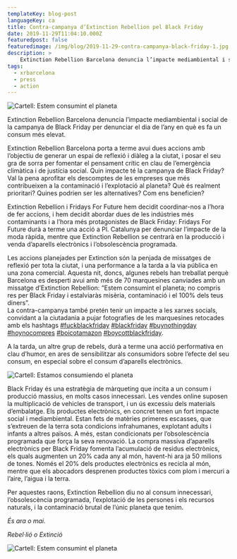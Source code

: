 ```yaml
---
templateKey: blog-post
languageKey: ca
title: Contra-campanya d’Extinction Rebellion pel Black Friday
date: 2019-11-29T11:04:10.000Z
featuredpost: false
featuredimage: /img/blog/2019-11-29-contra-campanya-black-friday-1.jpg
description: >
    Extinction Rebellion Barcelona denuncia l’impacte mediambiental i social de la campanya de Black Friday per denunciar el dia de l’any en què es fa un consum més elevat.
tags:
  - xrbarcelona
  - press
  - action
---
```


![Cartell: Estem consumint el planeta](/img/blog/2019-11-29-contra-campanya-black-friday-1.jpg) 

Extinction Rebellion Barcelona denuncia l’impacte mediambiental i social de la campanya de Black Friday per denunciar el dia de l’any en què es fa un consum més elevat.

Extinction Rebellion Barcelona porta a terme avui dues accions amb l’objectiu de generar un espai de reflexió i diàleg a la ciutat, i posar el seu gra de sorra per fomentar el pensament crític en clau de l’emergència climàtica i de justícia social. Quin impacte té la campanya de Black Friday? Val la pena aprofitar els descomptes de les empreses que més contribueixen a la contaminació i l’explotació al planeta? Què és realment prioritari? Quines podrien ser les alternatives? Com ens beneficien?

Extinction Rebellion i Fridays For Future hem decidit coordinar-nos a l’hora de fer accions, i hem decidit abordar dues de les indústries més contaminants i a l’hora més protagonistes de Black Friday: Fridays For Future durà a terme una acció a Pl. Catalunya per denunciar l’impacte de la moda ràpida, mentre que Extinction Rebellion se centrarà en la producció i venda d’aparells electrònics i l’obsolescència programada.

Les accions planejades per Extinction són la penjada de missatges de reflexió per tota la ciutat, i una performance a la tarda a la via pública en una zona comercial. Aquesta nit, doncs, algunes rebels han treballat perquè Barcelona es desperti avui amb més de 70 marquesines canviades amb un missatge d’Extinction Rebellion: “Estem consumint el planeta; no compris res per Black Friday i estalviaràs misèria, contaminació i el 100% dels teus diners”.  
La contra-campanya també pretén tenir un impacte a les xarxes socials, convidant a la ciutadania a pujar fotografies de les marquesines retocades amb els hashtags [#fuckblackfriday](https://twitter.com/hashtag/fuckblackfriday) [#blackfriday](https://twitter.com/hashtag/blackfriday) [#buynothingday](https://twitter.com/hashtag/buynothingday) [#hoynocompres](https://twitter.com/hashtag/hoynocompres) [#boicotamazon](https://twitter.com/hashtag/boicotamazon) [#boycottblackfriday](https://twitter.com/hashtag/boycottblackfriday).

A la tarda, un altre grup de rebels, durà a terme una acció performativa en clau d’humor, en ares de sensibilitzar als consumidors sobre l’efecte del seu consum, en especial sobre el consum d’aparells electrònics.

![Cartell: Estamos consumiendo el planeta](/img/blog/2019-11-29-contra-campanya-black-friday-2.jpg) 

Black Friday és una estratègia de màrqueting que incita a un consum i producció massius, en molts casos innecessari. Les vendes online suposen la multiplicació de vehicles de transport, i un ús excessiu dels materials d’embalatge. Els productes electrònics, en concret tenen un fort impacte social i mediambiental. Estan fets de matèries primeres escasses, que s’extreuen de la terra sota condicions infrahumanes, explotant adults i infants a altres països. A més, estan condicionats per l’obsolescència programada que força la seva renovació. La compra massiva d’aparells electrònics per Black Friday fomenta l’acumulació de residus electrònics, els quals augmenten un 20% cada any al món, havent-hi ara ja 50 milions de tones. Només el 20% dels productes electrònics es recicla al món, mentre que els abocadors desprenen productes tòxics com plom i mercuri a l’aire, l’aigua i la terra.

Per aquestes raons, Extinction Rebellion diu no al consum innecessari, l’obsolescència programada, l’explotació de les persones i els recursos naturals, i la contaminació brutal de l’únic planeta que tenim.

*És ara o mai.*

*Rebel·lió o Extinció*

![Cartell: Estem consumint el planeta](/img/blog/2019-11-29-contra-campanya-black-friday-3.jpg) 
